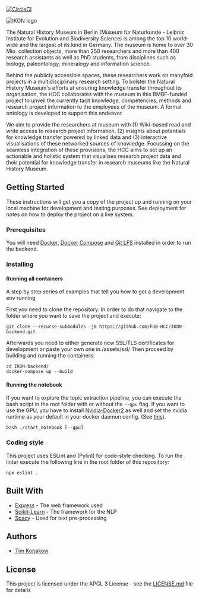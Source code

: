 [![CircleCI](https://circleci.com/gh/FUB-HCC/IKON-backend/tree/master.svg?style=svg)](https://circleci.com/gh/FUB-HCC/IKON-backend/tree/master)

![IKON logo](https://www.mi.fu-berlin.de/en/inf/groups/hcc/projects/ikon/ikon_350.png?width=1300&density=1)

The Natural History Museum in Berlin (Museum für Naturkunde - Leibniz Institute for Evolution and Biodiversity Science) is  among the top 10 world-wide and the largest of its kind in Germany. The museum is home to over 30 Mio. collection objects, more than 250 researchers and more than 400 research assistants as well as PhD students, from disciplines such as biology, paleontology, mineralogy and information science.

Behind the publicly accessible spaces, these researchers work on manyfold projects in a multidisciplinary research setting. To bolster the Natural History Museum's efforts at ensuring knowledge transfer throughout its organisation, the HCC collaborates with the museum in this BMBF-funded project to unveil the currently tacit knowledge, competencies, methods and research project information to the employees of the museum. A formal ontology is developed to support this endeavor.

We aim to provide the researchers at museum with (1) Wiki-based read and write access to research project information, (2) insights about potentials for knowledge transfer powered by linked data and (3) interactive visualisations of these networked sources of knowledge. Focussing on the seamless integration of these provisions, the HCC aims to set up an actionable and holistic system that visualises research project data and their potential for knowledge transfer in research museums like the Natural History Museum.

## Getting Started

These instructions will get you a copy of the project up and running on your local machine for development and testing purposes. See deployment for notes on how to deploy the project on a live system.

### Prerequisites

You will need [Docker](https://docs.docker.com/install/), [Docker Compose](https://docs.docker.com/compose/install/) and [Git LFS](https://git-lfs.github.com/) installed in order to run the backend. 


### Installing

#### Running all containers

A step by step series of examples that tell you how to get a development env running

First you need to clone the repository.
In order to do that navigate to the folder where you want to save the project and execute:

```
git clone --recurse-submodules -j8 https://github.com/FUB-HCC/IKON-backend.git
```
Afterwards you need to either generate new SSL/TLS certificates for development or paste your own one in /assets/ssl/
Then proceed by building and running the containers:
```
cd IKON-backend/
docker-compose up --build
```
#### Running the notebook

If you want to explore the topic extraction pipeline, you can execute the bash script in the root folder with or without the ```--gpu``` flag. If you want to use the GPU, you have to install [Nvidia-Docker2](https://github.com/nvidia/nvidia-docker/wiki/Installation-(version-2.0)) as well and set the nvidia runtime as your default in your docker daemon config. (See [this](https://stackoverflow.com/questions/47465696/how-do-i-specify-nvidia-runtime-from-docker-compose-yml)).
```
bash ./start_notebook [--gpu]
```

### Coding style

This project uses ESLint and (Pylint) for code-style checking. 
To run the linter execute the following line in the root folder of this repository:

```
npx eslint .
```

## Built With

* [Express](http://expressjs.com/de/) - The web framework used
* [Scikit-Learn](http://scikit-learn.org/stable/index.html) - The framework for the NLP 
* [Spacy](https://spacy.io/) - Used for text pre-processing


## Authors
* [Tim Korjakow](https://github.com/wittenator)


## License

This project is licensed under the APGL 3 License - see the [LICENSE.md](LICENSE.md) file for details
